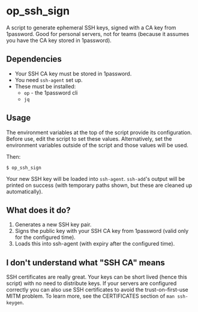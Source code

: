 # op_ssh_sign

A script to generate ephemeral SSH keys, signed with a CA key from 1password.
Good for personal servers, not for teams (because it assumes you have the CA key stored in 1password).

## Dependencies

- Your SSH CA key must be stored in 1password.
- You need `ssh-agent` set up.
- These must be installed:
    - `op` - the 1password cli
    - `jq`

## Usage

The environment variables at the top of the script provide its configuration.
Before use, edit the script to set these values. Alternatively, set the environment variables outside of the script and those values will be used.

Then:

```
$ op_ssh_sign
```

Your new SSH key will be loaded into `ssh-agent`.
`ssh-add`'s output will be printed on success (with temporary paths shown, but these are cleaned up automatically).

## What does it do?

1. Generates a new SSH key pair.
2. Signs the public key with your SSH CA key from 1password (valid only for the configured time).
3. Loads this into ssh-agent (with expiry after the configured time).

## I don't understand what "SSH CA" means

SSH certificates are really great. Your keys can be short lived (hence this script) with no need to distribute keys.
If your servers are configured correctly you can also use SSH certificates to avoid the trust-on-first-use MITM problem.
To learn more, see the CERTIFICATES section of `man ssh-keygen`.
